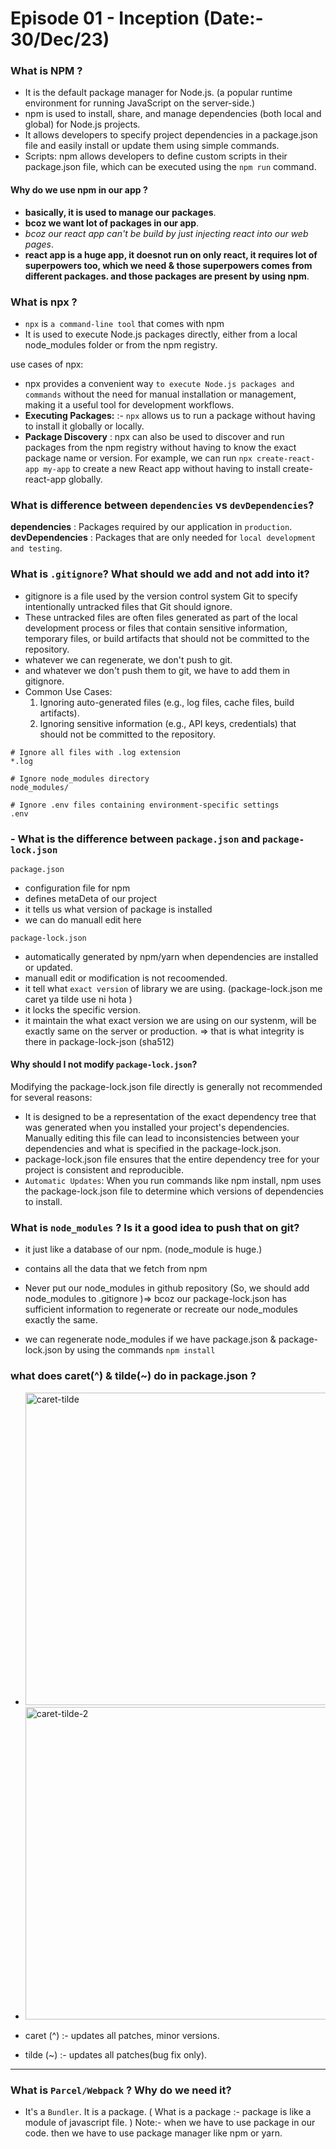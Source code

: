 # Episode 01 - Inception (Date:- 30/Dec/23)

### What is NPM ?
- It is the default package manager for Node.js. (a popular runtime environment for running JavaScript on the server-side.)
- npm is used to install, share, and manage dependencies (both local and global) for Node.js projects.
- It allows developers to specify project dependencies in a package.json file and easily install or update them using simple commands.
- Scripts: npm allows developers to define custom scripts in their package.json file, which can be executed using the `npm run` command.

#### Why do we use npm in our app ?
- **basically, it is used to manage our packages**.
- **bcoz we want lot of packages in our app**.
- *bcoz our react app can't be build by just injecting react into our web pages*.
- **react app is a huge app, it doesnot run on only react, it requires lot of superpowers too, which we need & those superpowers comes from different packages. and those packages are present by using npm**.

### What is npx ?
- `npx` is `a command-line tool` that comes with npm
- It is used to execute Node.js packages directly, either from a local node_modules folder or from the npm registry. <br>

use cases of npx: 
- npx provides a convenient way `to execute Node.js packages and commands` without the need for manual installation or management, making it a useful tool for development workflows.
- **Executing Packages:** :- `npx` allows us to run a package without having to install it globally or locally.
- **Package Discovery** : npx can also be used to discover and run packages from the npm registry without having to know the exact package name or version. For example, we can run `npx create-react-app my-app` to create a new React app without having to install create-react-app globally.

### What is difference between `dependencies` vs `devDependencies`?
**dependencies** : Packages required by our application in `production`.
**devDependencies** : Packages that are only needed for `local development and testing`.

###  What is `.gitignore`? What should we add and not add into it?
- gitignore is a file used by the version control system Git to specify intentionally untracked files that Git should ignore.
- These untracked files are often files generated as part of the local development process or files that contain sensitive information, temporary files, or build artifacts that should not be committed to the repository.
- whatever we can regenerate, we don't push to git.
- and whatever we don't push them to git, we have to add them in gitignore.
- Common Use Cases:
    1. Ignoring auto-generated files (e.g., log files, cache files, build artifacts).
    2. Ignoring sensitive information (e.g., API keys, credentials) that should not be committed to the repository.
```
# Ignore all files with .log extension
*.log

# Ignore node_modules directory
node_modules/

# Ignore .env files containing environment-specific settings
.env
```

### - What is the difference between `package.json` and `package-lock.json`
`package.json`
- configuration file for npm
- defines metaDeta of our project
- it tells us what version of package is installed
- we can do manuall edit here

`package-lock.json`
- automatically generated by npm/yarn when dependencies are installed or updated.
- manuall edit or modification is not recoomended.
- it tell what `exact version` of library we are using. (package-lock.json me caret ya tilde use ni hota )
- it locks the specific version.
- it maintain the what exact version we are using on our systenm, will be exactly same on the server or production. => that is what integrity is there in package-lock-json (sha512)

#### Why should I not modify `package-lock.json`?
Modifying the package-lock.json file directly is generally not recommended for several reasons:
-  It is designed to be a representation of the exact dependency tree that was generated when you installed your project's dependencies. Manually editing this file can lead to inconsistencies between your dependencies and what is specified in the package-lock.json.
- package-lock.json file ensures that the entire dependency tree for your project is consistent and reproducible.
- `Automatic Updates`: When you run commands like npm install, npm uses the package-lock.json file to determine which versions of dependencies to install.

### What is `node_modules` ? Is it a good idea to push that on git?
- it just like a database of our npm. (node_module is huge.)
- contains all the data that we fetch from npm

- Never put our node_modules in github repository (So, we should add node_modules to .gitignore )=> bcoz our package-lock.json has sufficient information to regenerate or recreate our node_modules exactly the same.
- we can regenerate node_modules if we have package.json & package-lock.json by using the commands `npm install`

### what does caret(^) & tilde(~) do in package.json ?
- <img src="https://i.ibb.co/m9Cgsyk/caret-tilde.png" alt="caret-tilde" width="500px">
- <img src="https://i.ibb.co/bL7w8ws/caret-tilde-2.png" alt="caret-tilde-2" width="500px">

- caret (^) :- updates all patches, minor versions.
- tilde (~) :- updates all patches(bug fix only).

---

### What is `Parcel/Webpack` ? Why do we need it?
- It's a `Bundler`. It is a package. ( What is a package :- package is like a module of javascript file. )
Note:- when we have to use package in our code. then we have to use package manager like npm or yarn.